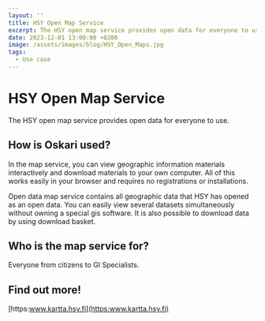 ```yaml
---
layout: ''
title: HSY Open Map Service
excerpt: The HSY open map service provides open data for everyone to use.
date: 2023-12-01 13:00:00 +0200
image: /assets/images/blog/HSY_Open_Maps.jpg
tags:
  - Use case
---
```


# HSY Open Map Service

The HSY open map service provides open data for everyone to use.

## How is Oskari used?

In the map service, you can view geographic information materials interactively and download materials to your own computer. All of this works easily in your browser and requires no registrations or installations.

Open data map service contains all geographic data that HSY has opened as an open data. You can easily view several datasets simultaneously without owning a special gis software. It is also possible to download data by using download basket.

## Who is the map service for?

Everyone from citizens to GI Specialists.

## Find out more!

[https:www.kartta.hsy.fi](https:www.kartta.hsy.fi)
